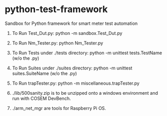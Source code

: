 # python-test-framework
Sandbox for Python framework for smart meter test automation


1. To Run Test_Dut.py:
  python -m sandbox.Test_Dut.py  
  
  
2. To Run Nm_Tester.py:
  python Nm_Tester.py
  
3. To Run Tests under ./tests directory:
  python -m unittest tests.TestName (w/o the .py)
  
4. To Run Suites under ./suites directory:
  python -m unittest suites.SuiteName (w/o the .py)
  
5. To Run trapTester.py:
  python -m miscellaneous.trapTester.py
  
  
6.  ./lib/500sanity.zip is to be unzipped onto a windows environment and run with COSEM DevBench.
7.  ./arm_net_mgr are tools for Raspberry Pi OS.
 
